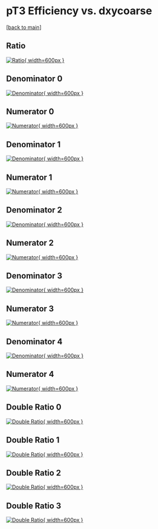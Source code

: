 # pT3 Efficiency vs. dxycoarse

[[back to main](./)]



## Ratio

[![Ratio](../mtv/var/pT3_base_0_0_eff_dxycoarse.png){ width=600px }](../mtv/var/pT3_base_0_0_eff_dxycoarse.pdf)

## Denominator 0

[![Denominator](../mtv/den/pT3_base_0_0_eff_dxycoarse_den0.png){ width=600px }](../mtv/den/pT3_base_0_0_eff_dxycoarse_den0.pdf)

## Numerator 0

[![Numerator](../mtv/num/pT3_base_0_0_eff_dxycoarse_num0.png){ width=600px }](../mtv/num/pT3_base_0_0_eff_dxycoarse_num0.pdf)

## Denominator 1

[![Denominator](../mtv/den/pT3_base_0_0_eff_dxycoarse_den1.png){ width=600px }](../mtv/den/pT3_base_0_0_eff_dxycoarse_den1.pdf)

## Numerator 1

[![Numerator](../mtv/num/pT3_base_0_0_eff_dxycoarse_num1.png){ width=600px }](../mtv/num/pT3_base_0_0_eff_dxycoarse_num1.pdf)

## Denominator 2

[![Denominator](../mtv/den/pT3_base_0_0_eff_dxycoarse_den2.png){ width=600px }](../mtv/den/pT3_base_0_0_eff_dxycoarse_den2.pdf)

## Numerator 2

[![Numerator](../mtv/num/pT3_base_0_0_eff_dxycoarse_num2.png){ width=600px }](../mtv/num/pT3_base_0_0_eff_dxycoarse_num2.pdf)

## Denominator 3

[![Denominator](../mtv/den/pT3_base_0_0_eff_dxycoarse_den3.png){ width=600px }](../mtv/den/pT3_base_0_0_eff_dxycoarse_den3.pdf)

## Numerator 3

[![Numerator](../mtv/num/pT3_base_0_0_eff_dxycoarse_num3.png){ width=600px }](../mtv/num/pT3_base_0_0_eff_dxycoarse_num3.pdf)

## Denominator 4

[![Denominator](../mtv/den/pT3_base_0_0_eff_dxycoarse_den4.png){ width=600px }](../mtv/den/pT3_base_0_0_eff_dxycoarse_den4.pdf)

## Numerator 4

[![Numerator](../mtv/num/pT3_base_0_0_eff_dxycoarse_num4.png){ width=600px }](../mtv/num/pT3_base_0_0_eff_dxycoarse_num4.pdf)

## Double Ratio 0

[![Double Ratio](../mtv/ratio/pT3_base_0_0_eff_dxycoarse_ratio0.png){ width=600px }](../mtv/ratio/pT3_base_0_0_eff_dxycoarse_ratio0.pdf)

## Double Ratio 1

[![Double Ratio](../mtv/ratio/pT3_base_0_0_eff_dxycoarse_ratio1.png){ width=600px }](../mtv/ratio/pT3_base_0_0_eff_dxycoarse_ratio1.pdf)

## Double Ratio 2

[![Double Ratio](../mtv/ratio/pT3_base_0_0_eff_dxycoarse_ratio2.png){ width=600px }](../mtv/ratio/pT3_base_0_0_eff_dxycoarse_ratio2.pdf)

## Double Ratio 3

[![Double Ratio](../mtv/ratio/pT3_base_0_0_eff_dxycoarse_ratio3.png){ width=600px }](../mtv/ratio/pT3_base_0_0_eff_dxycoarse_ratio3.pdf)

